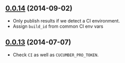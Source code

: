 ## [0.0.14](https://github.com/cucumber-ltd/cucumber-pro-ruby/compare/v0.0.13...v0.0.14) (2014-09-02)

* Only publish results if we detect a CI environment.
* Assign `build_id` from common CI env vars

## [0.0.13](https://github.com/cucumber-ltd/cucumber-pro-ruby/compare/v0.0.12...v0.0.13) (2014-07-07)

* Check `CI` as well as `CUCUMBER_PRO_TOKEN`.
